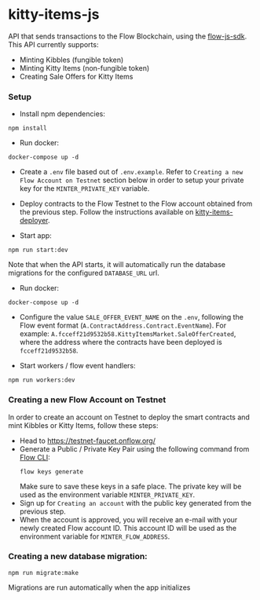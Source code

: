 # kitty-items-js

API that sends transactions to the Flow Blockchain, using the [flow-js-sdk](https://github.com/onflow/flow-js-sdk/).
This API currently supports:

- Minting Kibbles (fungible token)
- Minting Kitty Items (non-fungible token)
- Creating Sale Offers for Kitty Items

### Setup

- Install npm dependencies:

```
npm install
```

- Run docker:

```
docker-compose up -d
```

- Create a `.env` file based out of `.env.example`. Refer to `Creating a new Flow Account on Testnet` section below in
  order to setup your private key for the `MINTER_PRIVATE_KEY` variable.

- Deploy contracts to the Flow Testnet to the Flow account obtained from the previous step. Follow the instructions
  available on [kitty-items-deployer](https://github.com/dapperlabs/kitty-items/tree/master/kitty-items-deployer).

- Start app:

```
npm run start:dev
```

Note that when the API starts, it will automatically run the database migrations for the configured `DATABASE_URL` url.

- Run docker:

```
docker-compose up -d
```

- Configure the value `SALE_OFFER_EVENT_NAME` on the `.env`, following the Flow event
  format (`A.ContractAddress.Contract.EventName`). For example:
  `A.fcceff21d9532b58.KittyItemsMarket.SaleOfferCreated`, where the address where the contracts have been deployed
  is `fcceff21d9532b58`.

- Start workers / flow event handlers:

```
npm run workers:dev
```

### Creating a new Flow Account on Testnet

In order to create an account on Testnet to deploy the smart contracts and mint Kibbles or Kitty Items, follow these
steps:

- Head to https://testnet-faucet.onflow.org/
- Generate a Public / Private Key Pair using the following command from [Flow CLI](https://docs.onflow.org/flow-cli/):
  ```shell
  flow keys generate
  ```
  Make sure to save these keys in a safe place. The private key will be used as the environment
  variable `MINTER_PRIVATE_KEY`.
- Sign up for `Creating an account` with the public key generated from the previous step.
- When the account is approved, you will receive an e-mail with your newly created Flow account ID. This account ID will
  be used as the environment variable for `MINTER_FLOW_ADDRESS`.

### Creating a new database migration:

```shell
npm run migrate:make
```

Migrations are run automatically when the app initializes
